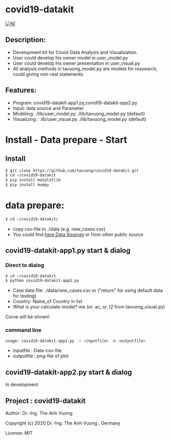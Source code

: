 # covid19-datakit
[![N|](https://vuongblog.files.wordpress.com/2020/05/git_pt_vuong60.png)](https://vuongblog.wordpress.com)

## Description:
- Development kit for Covid-Data Analysis and Visualization.
- User could develop his owner model in user_model.py
- User could develop his owner presentation in user_visual.py 
- All analysis methods in tavuong_model.py are models for reasearch, could giving non-real statements.

## Features:
- Program: covid19-datakit-app1.py,covid19-datakit-app2.py
- Input: data source and Parameter
- Modeling:     ./lib/user_model.py ./lib/tavuong_model.py (default)
- Visualizing : .lib/user_visual.py ./lib/tavuong_model.py (default)

# Install - Data prepare - Start 
## Install
```sh
$ git clone https://github.com/tavuong/covid19-datakit.git
$ cd ~/covid19-datakit
$ pip install matplotlib
$ pip install mumpy
```
# data prepare: 
```sh
$ cd ~/covid19-datakit/
```
- copy csv-file to ./data (e.g. new_cases.csv) 
- You could find [here Data Sources](https://ourworldindata.org/coronavirus-source-data) or from other public source 

## covid19-datakit-app1.py start & dialog
### Direct to dialog
```sh
$ cd ~/covid19-datakit
$ python covid19-datakit-app1.py
```
- Case data file: ./data/new_cases.csv or ("return" for using default data for testing) 
- Country: Name_of Country in list
- What is your calculate-model? me (or: ac, sr, t2 from tavuong_visual.py)

Curve will be shown!

### command line
```sh
usage: covid19-datakit-app1.py -i <inputfile> -o <outputfile>
```
- inputfile :  Data-csv-file
- outputfile : png-file of plot  
  
## covid19-datakit-app2.py start & dialog
In development

Project : covid19-datakit
----
Author: Dr.-Ing. The Anh Vuong 

Copyright (c) 2020 Dr.-Ing. The Anh Vuong , Germany

License: MIT
